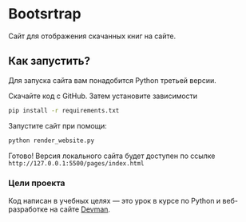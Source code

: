 # Bootsrtrap
 Сайт для отображения скачанных книг на сайте.

 ## Как запустить?
 Для запуска сайта вам понадобится Python третьей версии.

Скачайте код с GitHub. Затем установите зависимости

```sh
pip install -r requirements.txt
```
Запустите сайт при помощи:
```sh
python render_website.py
```
Готово!
Версия локального сайта будет доступен по ссылке `http://127.0.0.1:5500/pages/index.html`
### Цели проекта
Код написан в учебных целях — это урок в курсе по Python и веб-разработке на сайте [Devman](https://dvmn.org).

